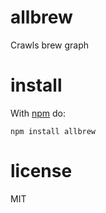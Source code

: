 # allbrew

Crawls brew graph

# install

With [npm](https://npmjs.org) do:

```
npm install allbrew
```

# license

MIT

